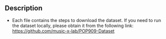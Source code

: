 ## Description

* Each file contains the steps to download the dataset. If you need to run the dataset locally, please obtain it from the following link:
https://github.com/music-x-lab/POP909-Dataset
